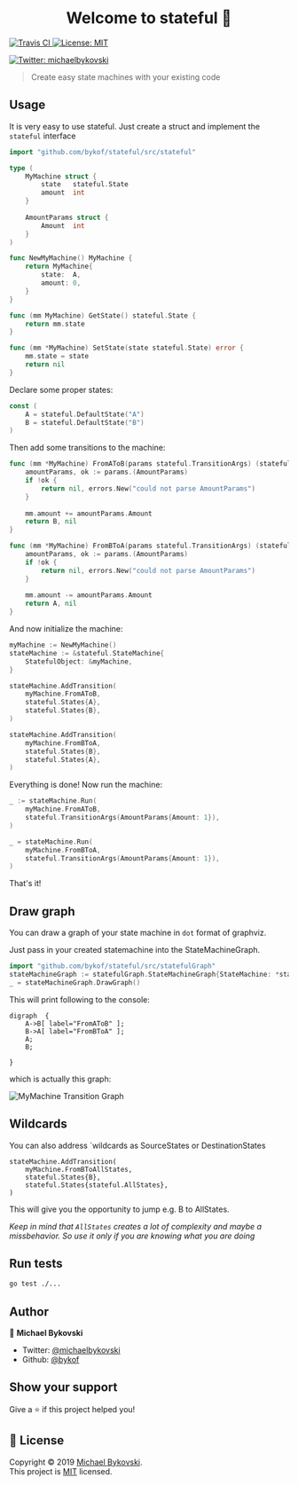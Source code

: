 <h1 align="center">Welcome to stateful 👋</h1>
<p>
  <a href="https://travis-ci.org/bykof/stateful">
    <img alt="Travis CI" src="https://travis-ci.org/bykof/stateful.svg?branch=master" target="_blank" />
  </a>
  <a href="https://opensource.org/licenses/MIT">
    <img alt="License: MIT" src="https://img.shields.io/badge/License-MIT-yellow.svg" target="_blank" />
  </a>
</p>
<p>
  <a href="https://twitter.com/michaelbykovski">
    <img alt="Twitter: michaelbykovski" src="https://img.shields.io/twitter/follow/michaelbykovski.svg?style=social" target="_blank" />
  </a>
</p>

> Create easy state machines with your existing code

## Usage 

It is very easy to use stateful.
Just create a struct and implement the `stateful` interface
```go
import "github.com/bykof/stateful/src/stateful"

type (
    MyMachine struct {
        state   stateful.State
        amount  int
    }
	
    AmountParams struct {
        Amount  int
    }
)

func NewMyMachine() MyMachine {
	return MyMachine{
		state:  A,
		amount: 0,
	}
}

func (mm MyMachine) GetState() stateful.State {
	return mm.state
}

func (mm *MyMachine) SetState(state stateful.State) error {
	mm.state = state
	return nil
}
```

Declare some proper states:
```go
const (
	A = stateful.DefaultState("A")
	B = stateful.DefaultState("B")
)
```

Then add some transitions to the machine:
```go
func (mm *MyMachine) FromAToB(params stateful.TransitionArgs) (stateful.State, error) {
	amountParams, ok := params.(AmountParams)
	if !ok {
		return nil, errors.New("could not parse AmountParams")
	}
	
	mm.amount += amountParams.Amount
	return B, nil
} 

func (mm *MyMachine) FromBToA(params stateful.TransitionArgs) (stateful.State, error) {
	amountParams, ok := params.(AmountParams)
	if !ok {
		return nil, errors.New("could not parse AmountParams")
	}
	
	mm.amount -= amountParams.Amount
	return A, nil
}
```

And now initialize the machine:
```go
myMachine := NewMyMachine()
stateMachine := &stateful.StateMachine{
    StatefulObject: &myMachine,
}

stateMachine.AddTransition(
    myMachine.FromAToB,
    stateful.States{A},
    stateful.States{B},
)

stateMachine.AddTransition(
    myMachine.FromBToA,
    stateful.States{B},
    stateful.States{A},
)
```

Everything is done! Now run the machine:
```go
_ := stateMachine.Run(
	myMachine.FromAToB, 
	stateful.TransitionArgs(AmountParams{Amount: 1}),
)

_ = stateMachine.Run(
	myMachine.FromBToA, 
	stateful.TransitionArgs(AmountParams{Amount: 1}),
)
```

That's it!

## Draw graph

You can draw a graph of your state machine in `dot` format of graphviz.

Just pass in your created statemachine into the StateMachineGraph.

```go
import "github.com/bykof/stateful/src/statefulGraph"
stateMachineGraph := statefulGraph.StateMachineGraph{StateMachine: *stateMachine}
_ = stateMachineGraph.DrawGraph()
```

This will print following to the console:
```
digraph  {
	A->B[ label="FromAToB" ];
	B->A[ label="FromBToA" ];
	A;
	B;
	
}
```

which is actually this graph:

![MyMachine Transition Graph](https://github.com/bykof/stateful/raw/master/docs/resources/myMachine.png)

## Wildcards

You can also address `wildcards as SourceStates or DestinationStates

```
stateMachine.AddTransition(
    myMachine.FromBToAllStates,
    stateful.States{B},
    stateful.States{stateful.AllStates},
)
```

This will give you the opportunity to jump e.g. B to AllStates.

*Keep in mind that `AllStates` creates a lot of complexity and maybe a missbehavior. 
So use it only if you are knowing what you are doing*
  


## Run tests

```sh
go test ./...
```

## Author

👤 **Michael Bykovski**

* Twitter: [@michaelbykovski](https://twitter.com/michaelbykovski)
* Github: [@bykof](https://github.com/bykof)

## Show your support

Give a ⭐️ if this project helped you!

## 📝 License

Copyright © 2019 [Michael Bykovski](https://github.com/bykof).<br />
This project is [MIT](https://opensource.org/licenses/MIT) licensed.